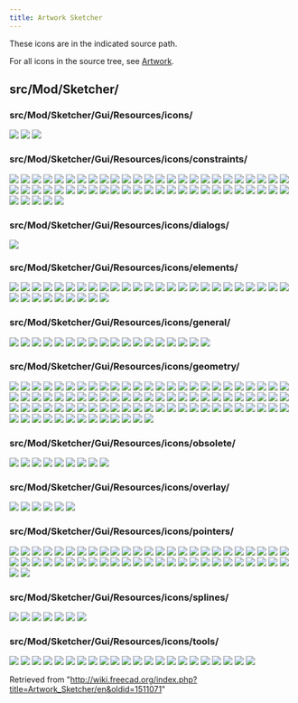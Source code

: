 ```yaml
---
title: Artwork Sketcher
---
```


These icons are in the indicated source path.

For all icons in the source tree, see [Artwork](/Artwork "Artwork").

## src/Mod/Sketcher/

### src/Mod/Sketcher/Gui/Resources/icons/

![](/src/assets/images/Sketcher_NotFullyConstrained.svg)
![](/src/assets/images/Sketcher_Sketch.svg)
![](/src/assets/images/SketcherWorkbench.svg)

### src/Mod/Sketcher/Gui/Resources/icons/constraints/

![](/src/assets/images/Constraint_Block.svg)
![](/src/assets/images/Constraint_Coincident.svg)
![](/src/assets/images/Constraint_Concentric.svg)
![](/src/assets/images/Constraint_Diameter.svg)
![](/src/assets/images/Constraint_Diameter_Driven.svg)
![](/src/assets/images/Constraint_Dimension.svg)
![](/src/assets/images/Constraint_Dimension_Driven.svg)
![](/src/assets/images/Constraint_Ellipse_Axis_Angle.svg)
![](/src/assets/images/Constraint_Ellipse_Major_Radius.svg)
![](/src/assets/images/Constraint_Ellipse_Minor_Radius.svg)
![](/src/assets/images/Constraint_Ellipse_Radii.svg)
![](/src/assets/images/Constraint_EqualLength.svg)
![](/src/assets/images/Constraint_ExternalAngle.svg)
![](/src/assets/images/Constraint_Horizontal.svg)
![](/src/assets/images/Constraint_HorizontalDistance.svg)
![](/src/assets/images/Constraint_HorizontalDistance_Driven.svg)
![](/src/assets/images/Constraint_HorVer.svg)
![](/src/assets/images/Constraint_InternalAlignment.svg)
![](/src/assets/images/Constraint_InternalAlignment_Ellipse_Focus1.svg)
![](/src/assets/images/Constraint_InternalAlignment_Ellipse_Focus2.svg)
![](/src/assets/images/Constraint_InternalAlignment_Ellipse_MajorAxis.svg)
![](/src/assets/images/Constraint_InternalAlignment_Ellipse_MinorAxis.svg)
![](/src/assets/images/Constraint_InternalAngle.svg)
![](/src/assets/images/Constraint_InternalAngle_Driven.svg)
![](/src/assets/images/Constraint_Length.svg)
![](/src/assets/images/Constraint_Length_Driven.svg)
![](/src/assets/images/Constraint_Lock.svg)
![](/src/assets/images/Constraint_Lock_Driven.svg)
![](/src/assets/images/Constraint_Parallel.svg)
![](/src/assets/images/Constraint_Perpendicular.svg)
![](/src/assets/images/Constraint_PointOnEnd.svg)
![](/src/assets/images/Constraint_PointOnMidPoint.svg)
![](/src/assets/images/Constraint_PointOnObject.svg)
![](/src/assets/images/Constraint_PointOnPoint.svg)
![](/src/assets/images/Constraint_PointOnStart.svg)
![](/src/assets/images/Constraint_PointToObject.svg)
![](/src/assets/images/Constraint_Radiam.svg)
![](/src/assets/images/Constraint_Radiam_Driven.svg)
![](/src/assets/images/Constraint_Radius.svg)
![](/src/assets/images/Constraint_Radius_Driven.svg)
![](/src/assets/images/Constraint_SnellsLaw.svg)
![](/src/assets/images/Constraint_SnellsLaw_Driven.svg)
![](/src/assets/images/Constraint_Symmetric.svg)
![](/src/assets/images/Constraint_Tangent.svg)
![](/src/assets/images/Constraint_TangentToEnd.svg)
![](/src/assets/images/Constraint_TangentToStart.svg)
![](/src/assets/images/Constraint_Vertical.svg)
![](/src/assets/images/Constraint_VerticalDistance.svg)
![](/src/assets/images/Constraint_VerticalDistance_Driven.svg)
![](/src/assets/images/Sketcher_Crosshair.svg)
![](/src/assets/images/Sketcher_ToggleActiveConstraint.svg)
![](/src/assets/images/Sketcher_ToggleConstraint.svg)
![](/src/assets/images/Sketcher_ToggleConstraint_Driven.svg)
![](/src/assets/images/Sketcher_Toggle_Constraint_Driven.svg)
![](/src/assets/images/Sketcher_Toggle_Constraint_Driving.svg)

### src/Mod/Sketcher/Gui/Resources/icons/dialogs/

![](/src/assets/images/Sketcher_Settings.svg)

### src/Mod/Sketcher/Gui/Resources/icons/elements/

![](/src/assets/images/Sketcher_Element_Arc_Edge.svg)
![](/src/assets/images/Sketcher_Element_Arc_EndPoint.svg)
![](/src/assets/images/Sketcher_Element_Arc_MidPoint.svg)
![](/src/assets/images/Sketcher_Element_Arc_StartingPoint.svg)
![](/src/assets/images/Sketcher_Element_BSpline_Edge.svg)
![](/src/assets/images/Sketcher_Element_BSpline_EndPoint.svg)
![](/src/assets/images/Sketcher_Element_BSpline_StartPoint.svg)
![](/src/assets/images/Sketcher_Element_Circle_Edge.svg)
![](/src/assets/images/Sketcher_Element_Circle_MidPoint.svg)
![](/src/assets/images/Sketcher_Element_Ellipse_All.svg)
![](/src/assets/images/Sketcher_Element_Ellipse_CentrePoint.svg)
![](/src/assets/images/Sketcher_Element_Ellipse_Edge_1.svg)
![](/src/assets/images/Sketcher_Element_Ellipse_Edge_2.svg)
![](/src/assets/images/Sketcher_Element_Ellipse_Focus1.svg)
![](/src/assets/images/Sketcher_Element_Ellipse_Focus2.svg)
![](/src/assets/images/Sketcher_Element_Ellipse_MajorAxis.svg)
![](/src/assets/images/Sketcher_Element_Ellipse_MinorAxis.svg)
![](/src/assets/images/Sketcher_Element_Elliptical_Arc_Centre_Point.svg)
![](/src/assets/images/Sketcher_Element_Elliptical_Arc_Edge.svg)
![](/src/assets/images/Sketcher_Element_Elliptical_Arc_End_Point.svg)
![](/src/assets/images/Sketcher_Element_Elliptical_Arc_Start_Point.svg)
![](/src/assets/images/Sketcher_Element_Hyperbolic_Arc_Centre_Point.svg)
![](/src/assets/images/Sketcher_Element_Hyperbolic_Arc_Edge.svg)
![](/src/assets/images/Sketcher_Element_Hyperbolic_Arc_End_Point.svg)
![](/src/assets/images/Sketcher_Element_Hyperbolic_Arc_Start_Point.svg)
![](/src/assets/images/Sketcher_Element_Line_Edge.svg)
![](/src/assets/images/Sketcher_Element_Line_EndPoint.svg)
![](/src/assets/images/Sketcher_Element_Line_StartingPoint.svg)
![](/src/assets/images/Sketcher_Element_Parabolic_Arc_Centre_Point.svg)
![](/src/assets/images/Sketcher_Element_Parabolic_Arc_Edge.svg)
![](/src/assets/images/Sketcher_Element_Parabolic_Arc_End_Point.svg)
![](/src/assets/images/Sketcher_Element_Parabolic_Arc_Start_Point.svg)
![](/src/assets/images/Sketcher_Element_Point_StartingPoint.svg)
![](/src/assets/images/Sketcher_Element_SelectionTypeInvalid.svg)

### src/Mod/Sketcher/Gui/Resources/icons/general/

![](/src/assets/images/Sketcher_EditSketch.svg)
![](/src/assets/images/Sketcher_GridToggle.svg)
![](/src/assets/images/Sketcher_GridToggle_Deactivated.svg)
![](/src/assets/images/Sketcher_LeaveSketch.svg)
![](/src/assets/images/Sketcher_MapSketch.svg)
![](/src/assets/images/Sketcher_MergeSketch.svg)
![](/src/assets/images/Sketcher_MirrorSketch.svg)
![](/src/assets/images/Sketcher_NewSketch.svg)
![](/src/assets/images/Sketcher_RenderingOrder_Construction.svg)
![](/src/assets/images/Sketcher_RenderingOrder_External.svg)
![](/src/assets/images/Sketcher_RenderingOrder_Normal.svg)
![](/src/assets/images/Sketcher_ReorientSketch.svg)
![](/src/assets/images/Sketcher_Snap.svg)
![](/src/assets/images/Sketcher_Snap_Deactivated.svg)
![](/src/assets/images/Sketcher_SwitchVirtualSpace.svg)
![](/src/assets/images/Sketcher_ValidateSketch.svg)
![](/src/assets/images/Sketcher_ViewSection.svg)
![](/src/assets/images/Sketcher_ViewSketch.svg)

### src/Mod/Sketcher/Gui/Resources/icons/geometry/

![](/src/assets/images/Sketcher_AlterFillet.svg)
![](/src/assets/images/Sketcher_CarbonCopy.svg)
![](/src/assets/images/Sketcher_CarbonCopy_Constr.svg)
![](/src/assets/images/Sketcher_Conics.svg)
![](/src/assets/images/Sketcher_Conics_Constr.svg)
![](/src/assets/images/Sketcher_Conics_Ellipse_3points.svg)
![](/src/assets/images/Sketcher_Conics_Ellipse_Center.svg)
![](/src/assets/images/Sketcher_Create_Periodic_BSpline.svg)
![](/src/assets/images/Sketcher_Create_Periodic_BSpline_Constr.svg)
![](/src/assets/images/Sketcher_Create_Periodic_BSplineByInterpolation.svg)
![](/src/assets/images/Sketcher_Create_Periodic_BSplineByInterpolation_Constr.svg)
![](/src/assets/images/Sketcher_Create3PointArc.svg)
![](/src/assets/images/Sketcher_Create3PointArc_Constr.svg)
![](/src/assets/images/Sketcher_Create3PointCircle.svg)
![](/src/assets/images/Sketcher_Create3PointCircle_Constr.svg)
![](/src/assets/images/Sketcher_CreateArc.svg)
![](/src/assets/images/Sketcher_CreateArc_Constr.svg)
![](/src/assets/images/Sketcher_CreateArcSlot.svg)
![](/src/assets/images/Sketcher_CreateArcSlot_Constr.svg)
![](/src/assets/images/Sketcher_CreateBSpline.svg)
![](/src/assets/images/Sketcher_CreateBSpline_Constr.svg)
![](/src/assets/images/Sketcher_CreateBSplineByInterpolation.svg)
![](/src/assets/images/Sketcher_CreateBSplineByInterpolation_Constr.svg)
![](/src/assets/images/Sketcher_CreateChamfer.svg)
![](/src/assets/images/Sketcher_CreateCircle.svg)
![](/src/assets/images/Sketcher_CreateCircle_Constr.svg)
![](/src/assets/images/Sketcher_CreateEllipse_3points.svg)
![](/src/assets/images/Sketcher_CreateEllipse_3points_Constr.svg)
![](/src/assets/images/Sketcher_CreateEllipseByCenter.svg)
![](/src/assets/images/Sketcher_CreateEllipseByCenter_Constr.svg)
![](/src/assets/images/Sketcher_CreateElliptical_Arc.svg)
![](/src/assets/images/Sketcher_CreateElliptical_Arc_Constr.svg)
![](/src/assets/images/Sketcher_CreateFillet.svg)
![](/src/assets/images/Sketcher_CreateFrame.svg)
![](/src/assets/images/Sketcher_CreateFrame_Constr.svg)
![](/src/assets/images/Sketcher_CreateHeptagon.svg)
![](/src/assets/images/Sketcher_CreateHeptagon_Constr.svg)
![](/src/assets/images/Sketcher_CreateHexagon.svg)
![](/src/assets/images/Sketcher_CreateHexagon_Constr.svg)
![](/src/assets/images/Sketcher_CreateHyperbolic_Arc.svg)
![](/src/assets/images/Sketcher_CreateHyperbolic_Arc_Constr.svg)
![](/src/assets/images/Sketcher_CreateLine.svg)
![](/src/assets/images/Sketcher_CreateLine_Constr.svg)
![](/src/assets/images/Sketcher_CreateLineAngleLength.svg)
![](/src/assets/images/Sketcher_CreateLineAngleLength_Constr.svg)
![](/src/assets/images/Sketcher_CreateLineLengthWidth.svg)
![](/src/assets/images/Sketcher_CreateLineLengthWidth_Constr.svg)
![](/src/assets/images/Sketcher_CreateOblong.svg)
![](/src/assets/images/Sketcher_CreateOblong_Constr.svg)
![](/src/assets/images/Sketcher_CreateOctagon.svg)
![](/src/assets/images/Sketcher_CreateOctagon_Constr.svg)
![](/src/assets/images/Sketcher_CreateParabolic_Arc.svg)
![](/src/assets/images/Sketcher_CreateParabolic_Arc_Constr.svg)
![](/src/assets/images/Sketcher_CreatePentagon.svg)
![](/src/assets/images/Sketcher_CreatePentagon_Constr.svg)
![](/src/assets/images/Sketcher_CreatePoint.svg)
![](/src/assets/images/Sketcher_CreatePointFillet.svg)
![](/src/assets/images/Sketcher_CreatePolyline.svg)
![](/src/assets/images/Sketcher_CreatePolyline_Constr.svg)
![](/src/assets/images/Sketcher_CreateRectangle.svg)
![](/src/assets/images/Sketcher_CreateRectangle_Center.svg)
![](/src/assets/images/Sketcher_CreateRectangle_Center_Constr.svg)
![](/src/assets/images/Sketcher_CreateRectangle_Constr.svg)
![](/src/assets/images/Sketcher_CreateRectangle3Points.svg)
![](/src/assets/images/Sketcher_CreateRectangle3Points_Center.svg)
![](/src/assets/images/Sketcher_CreateRectangle3Points_Center_Constr.svg)
![](/src/assets/images/Sketcher_CreateRectangle3Points_Constr.svg)
![](/src/assets/images/Sketcher_CreateRectangleSlot.svg)
![](/src/assets/images/Sketcher_CreateRectangleSlot_Constr.svg)
![](/src/assets/images/Sketcher_CreateRegularPolygon.svg)
![](/src/assets/images/Sketcher_CreateRegularPolygon_Constr.svg)
![](/src/assets/images/Sketcher_CreateSlot.svg)
![](/src/assets/images/Sketcher_CreateSlot_Constr.svg)
![](/src/assets/images/Sketcher_CreateSquare.svg)
![](/src/assets/images/Sketcher_CreateSquare_Constr.svg)
![](/src/assets/images/Sketcher_CreateText.svg)
![](/src/assets/images/Sketcher_CreateTriangle.svg)
![](/src/assets/images/Sketcher_CreateTriangle_Constr.svg)
![](/src/assets/images/Sketcher_Extend.svg)
![](/src/assets/images/Sketcher_External.svg)
![](/src/assets/images/Sketcher_Intersection.svg)
![](/src/assets/images/Sketcher_Intersection_Constr.svg)
![](/src/assets/images/Sketcher_Projection.svg)
![](/src/assets/images/Sketcher_Projection_Constr.svg)
![](/src/assets/images/Sketcher_Split.svg)
![](/src/assets/images/Sketcher_ToggleConstruction.svg)
![](/src/assets/images/Sketcher_ToggleConstruction_Constr.svg)
![](/src/assets/images/Sketcher_Trimming.svg)

### src/Mod/Sketcher/Gui/Resources/icons/obsolete/

![](/src/assets/images/Sketcher_ConstrainCoincident_old.svg)
![](/src/assets/images/Sketcher_ConstrainDistance_old.svg)
![](/src/assets/images/Sketcher_ConstrainHorizontal_old.svg)
![](/src/assets/images/Sketcher_ConstrainParallel_old.svg)
![](/src/assets/images/Sketcher_ConstrainVertical_old.svg)
![](/src/assets/images/Sketcher_DraftLine.svg)
![](/src/assets/images/Sketcher_ProfilesHexagon1.svg)
![](/src/assets/images/Sketcher_ToggleConstruction_old.svg)
![](/src/assets/images/Sketcher_ToggleNormal.svg)

### src/Mod/Sketcher/Gui/Resources/icons/overlay/

![](/src/assets/images/Sketcher_ArcOverlay.svg)
![](/src/assets/images/Sketcher_BSplineComb.svg)
![](/src/assets/images/Sketcher_BSplineDegree.svg)
![](/src/assets/images/Sketcher_BSplineKnotMultiplicity.svg)
![](/src/assets/images/Sketcher_BSplinePoleWeight.svg)
![](/src/assets/images/Sketcher_BSplinePolygon.svg)

### src/Mod/Sketcher/Gui/Resources/icons/pointers/

![](/src/assets/images/Sketcher_Pointer_CarbonCopy.svg)
![](/src/assets/images/Sketcher_Pointer_Create_3PointArc.svg)
![](/src/assets/images/Sketcher_Pointer_Create_3PointCircle.svg)
![](/src/assets/images/Sketcher_Pointer_Create_Arc.svg)
![](/src/assets/images/Sketcher_Pointer_Create_ArcOfEllipse.svg)
![](/src/assets/images/Sketcher_Pointer_Create_ArcOfHyperbola.svg)
![](/src/assets/images/Sketcher_Pointer_Create_ArcOfParabola.svg)
![](/src/assets/images/Sketcher_Pointer_Create_ArcSlot.svg)
![](/src/assets/images/Sketcher_Pointer_Create_Box.svg)
![](/src/assets/images/Sketcher_Pointer_Create_Box_3Points.svg)
![](/src/assets/images/Sketcher_Pointer_Create_Box_3Points_Center.svg)
![](/src/assets/images/Sketcher_Pointer_Create_Box_Center.svg)
![](/src/assets/images/Sketcher_Pointer_Create_BSpline.svg)
![](/src/assets/images/Sketcher_Pointer_Create_BSplineByInterpolation.svg)
![](/src/assets/images/Sketcher_Pointer_Create_Chamfer.svg)
![](/src/assets/images/Sketcher_Pointer_Create_Circle.svg)
![](/src/assets/images/Sketcher_Pointer_Create_Ellipse_3points.svg)
![](/src/assets/images/Sketcher_Pointer_Create_EllipseByCenter.svg)
![](/src/assets/images/Sketcher_Pointer_Create_Fillet.svg)
![](/src/assets/images/Sketcher_Pointer_Create_Frame.svg)
![](/src/assets/images/Sketcher_Pointer_Create_Frame_Center.svg)
![](/src/assets/images/Sketcher_Pointer_Create_Line.svg)
![](/src/assets/images/Sketcher_Pointer_Create_Line_Polar.svg)
![](/src/assets/images/Sketcher_Pointer_Create_Lineset.svg)
![](/src/assets/images/Sketcher_Pointer_Create_Offset.svg)
![](/src/assets/images/Sketcher_Pointer_Create_Periodic_BSpline.svg)
![](/src/assets/images/Sketcher_Pointer_Create_Periodic_BSplineByInterpolation.svg)
![](/src/assets/images/Sketcher_Pointer_Create_Point.svg)
![](/src/assets/images/Sketcher_Pointer_Create_PointChamfer.svg)
![](/src/assets/images/Sketcher_Pointer_Create_PointFillet.svg)
![](/src/assets/images/Sketcher_Pointer_Create_RectangleSlot.svg)
![](/src/assets/images/Sketcher_Pointer_Create_Rotate.svg)
![](/src/assets/images/Sketcher_Pointer_Create_Scale.svg)
![](/src/assets/images/Sketcher_Pointer_Create_Symmetry.svg)
![](/src/assets/images/Sketcher_Pointer_Create_Translate.svg)
![](/src/assets/images/Sketcher_Pointer_Extension.svg)
![](/src/assets/images/Sketcher_Pointer_External.svg)
![](/src/assets/images/Sketcher_Pointer_Heptagon.svg)
![](/src/assets/images/Sketcher_Pointer_Hexagon.svg)
![](/src/assets/images/Sketcher_Pointer_InsertKnot.svg)
![](/src/assets/images/Sketcher_Pointer_Oblong.svg)
![](/src/assets/images/Sketcher_Pointer_Oblong_Center.svg)
![](/src/assets/images/Sketcher_Pointer_Oblong_Frame.svg)
![](/src/assets/images/Sketcher_Pointer_Oblong_Frame_Center.svg)
![](/src/assets/images/Sketcher_Pointer_Octagon.svg)
![](/src/assets/images/Sketcher_Pointer_Pentagon.svg)
![](/src/assets/images/Sketcher_Pointer_Regular_Polygon.svg)
![](/src/assets/images/Sketcher_Pointer_Slot.svg)
![](/src/assets/images/Sketcher_Pointer_Splitting.svg)
![](/src/assets/images/Sketcher_Pointer_Text.svg)
![](/src/assets/images/Sketcher_Pointer_Triangle.svg)
![](/src/assets/images/Sketcher_Pointer_Trimming.svg)

### src/Mod/Sketcher/Gui/Resources/icons/splines/

![](/src/assets/images/Sketcher_BSplineConvertToNURBS.svg)
![](/src/assets/images/Sketcher_BSplineDecreaseDegree.svg)
![](/src/assets/images/Sketcher_BSplineDecreaseKnotMultiplicity.svg)
![](/src/assets/images/Sketcher_BSplineIncreaseDegree.svg)
![](/src/assets/images/Sketcher_BSplineIncreaseKnotMultiplicity.svg)
![](/src/assets/images/Sketcher_BSplineInsertKnot.svg)
![](/src/assets/images/Sketcher_JoinCurves.svg)

### src/Mod/Sketcher/Gui/Resources/icons/tools/

![](/src/assets/images/Sketcher_Clone.svg)
![](/src/assets/images/Sketcher_Copy.svg)
![](/src/assets/images/Sketcher_DeleteConstraints.svg)
![](/src/assets/images/Sketcher_DeleteGeometry.svg)
![](/src/assets/images/Sketcher_Move.svg)
![](/src/assets/images/Sketcher_Offset.svg)
![](/src/assets/images/Sketcher_OffsetArc.svg)
![](/src/assets/images/Sketcher_OffsetIntersection.svg)
![](/src/assets/images/Sketcher_RectangularArray.svg)
![](/src/assets/images/Sketcher_RemoveAxesAlignment.svg)
![](/src/assets/images/Sketcher_Rotate.svg)
![](/src/assets/images/Sketcher_Scale.svg)
![](/src/assets/images/Sketcher_SelectConflictingConstraints.svg)
![](/src/assets/images/Sketcher_SelectConstraints.svg)
![](/src/assets/images/Sketcher_SelectElementsAssociatedWithConstraints.svg)
![](/src/assets/images/Sketcher_SelectElementsWithDoFs.svg)
![](/src/assets/images/Sketcher_SelectHorizontalAxis.svg)
![](/src/assets/images/Sketcher_SelectOrigin.svg)
![](/src/assets/images/Sketcher_SelectRedundantConstraints.svg)
![](/src/assets/images/Sketcher_SelectVerticalAxis.svg)
![](/src/assets/images/Sketcher_Symmetry.svg)
![](/src/assets/images/Sketcher_Translate.svg)

Retrieved from "<http://wiki.freecad.org/index.php?title=Artwork_Sketcher/en&oldid=1511071>"
